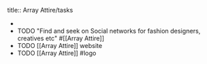 title:: Array Attire/tasks

-
- TODO "Find and seek on Social networks for fashion designers, creatives etc" #[[Array Attire]]
- TODO [[Array Attire]] website
- TODO [[Array Attire]] #logo
